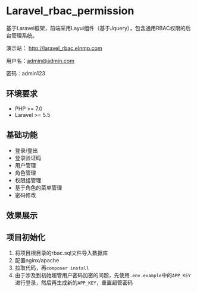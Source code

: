 # Laravel_rbac_permission

基于Laravel框架，前端采用Layui组件（基于Jquery），包含通用RBAC权限的后台管理系统。

演示站： http://laravel_rbac.elnmp.com

用户名：admin@admin.com

密码：admin123

## 环境要求

* PHP >= 7.0
* Laravel >= 5.5

## 基础功能

* 登录/登出
* 登录验证码
* 用户管理
* 角色管理
* 权限组管理
* 基于角色的菜单管理
* 密码修改

## 效果展示

## 项目初始化

1. 将项目根目录的rbac.sql文件导入数据库
2. 配置nginx/apache
3. 拉取代码，再`composer install`
4. 由于涉及到初始超管用户密码加密的问题，先使用`.env.example`中的`APP_KEY`进行登录，然后再生成新的`APP_KEY`，重置超管密码